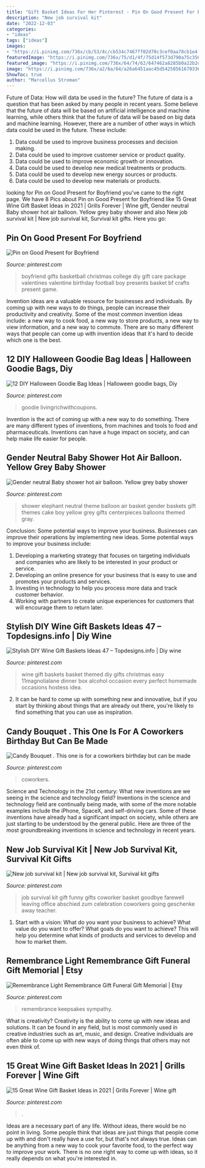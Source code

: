```yaml
---
title: "Gift Basket Ideas For Her Pinterest - Pin On Good Present For Boyfriend"
description: "New job survival kit"
date: "2022-12-03"
categories:
- "ideas"
tags: ["ideas"]
images:
- "https://i.pinimg.com/736x/cb/53/4c/cb534c7467ff02d70c3cef0aa78cb1e4.jpg"
featuredImage: "https://i.pinimg.com/736x/75/d1/4f/75d14f573d790a75c35089f5b3d057fd.jpg"
featured_image: "https://i.pinimg.com/736x/64/74/62/647462a8285b0a22b2db12163dffb48e--boyfriend-presents-gift-boyfriend.jpg"
image: "https://i.pinimg.com/736x/a2/6a/64/a26a6451aac45d5425856167033664b0.jpg"
ShowToc: true
author: "Marcellus Stroman"
---
```



Future of Data: How will data be used in the future?
The future of data is a question that has been asked by many people in recent years. Some believe that the future of data will be based on artificial intelligence and machine learning, while others think that the future of data will be based on big data and machine learning. However, there are a number of other ways in which data could be used in the future. These include:
1. Data could be used to improve business processes and decision making.
2. Data could be used to improve customer service or product quality.
3. Data could be used to improve economic growth or innovation.
4. Data could be used to develop new medical treatments or products.
5. Data could be used to develop new energy sources or products.
6. Data could be used to develop new materials or products.

	

		
looking for Pin on Good Present for Boyfriend you've came to the right page. We have 8 Pics about Pin on Good Present for Boyfriend like 15 Great Wine Gift Basket Ideas in 2021 | Grills Forever | Wine gift, Gender neutral Baby shower hot air balloon. Yellow grey baby shower and also New job survival kit | New job survival kit, Survival kit gifts. Here you go:
		
    
## Pin On Good Present For Boyfriend

<img loading=lazy src="https://i.pinimg.com/736x/64/74/62/647462a8285b0a22b2db12163dffb48e--boyfriend-presents-gift-boyfriend.jpg" onerror="this.onerror=null;this.src='https://tse1.mm.bing.net/th?id=OIP.5QlArDYAYLTy9Yiz-YfWIgHaNK&amp;pid=15.1';" alt="Pin on Good Present for Boyfriend">

_Source: pinterest.com_

>boyfriend gifts basketball christmas college diy gift care package valentines valentine birthday football boy presents basket bf crafts present game. 

	

Invention ideas are a valuable resource for businesses and individuals. By coming up with new ways to do things, people can increase their productivity and creativity. Some of the most common invention ideas include: a new way to cook food, a new way to store products, a new way to view information, and a new way to commute. There are so many different ways that people can come up with invention ideas that it's hard to decide which one is the best.

    
## 12 DIY Halloween Goodie Bag Ideas | Halloween Goodie Bags, Diy

<img loading=lazy src="https://i.pinimg.com/736x/f3/c6/2d/f3c62d7fe508c70b35744f4b8491d8b7.jpg" onerror="this.onerror=null;this.src='https://tse2.mm.bing.net/th?id=OIP.MiTXY4OsmzaW7XlY9ltCnQHaLH&amp;pid=15.1';" alt="12 DIY Halloween Goodie Bag Ideas | Halloween goodie bags, Diy">

_Source: pinterest.com_

>goodie livingrichwithcoupons. 

	

Invention is the act of coming up with a new way to do something. There are many different types of inventions, from machines and tools to food and pharmaceuticals. Inventions can have a huge impact on society, and can help make life easier for people.

    
## Gender Neutral Baby Shower Hot Air Balloon. Yellow Grey Baby Shower

<img loading=lazy src="https://i.pinimg.com/736x/cb/53/4c/cb534c7467ff02d70c3cef0aa78cb1e4.jpg" onerror="this.onerror=null;this.src='https://tse2.mm.bing.net/th?id=OIP.DKe0TeMHCd8ts7STbTHfKgHaJ3&amp;pid=15.1';" alt="Gender neutral Baby shower hot air balloon. Yellow grey baby shower">

_Source: pinterest.com_

>shower elephant neutral theme balloon air basket gender baskets gift themes cake boy yellow grey gifts centerpieces balloons themed gray. 

	

Conclusion: Some potential ways to improve your business.
Businesses can improve their operations by implementing new ideas. Some potential ways to improve your business include:
1. Developing a marketing strategy that focuses on targeting individuals and companies who are likely to be interested in your product or service.
2. Developing an online presence for your business that is easy to use and promotes your products and services.
3. Investing in technology to help you process more data and track customer behavior.
4. Working with partners to create unique experiences for customers that will encourage them to return later.

    
## Stylish DIY Wine Gift Baskets Ideas 47 – Topdesigns.info | Diy Wine

<img loading=lazy src="https://i.pinimg.com/736x/9a/31/00/9a3100eab4b2ba31f4974afe97388c6b.jpg" onerror="this.onerror=null;this.src='https://tse4.mm.bing.net/th?id=OIP.XaFrDudfJfRCqOGxheQPfwHaLA&amp;pid=15.1';" alt="Stylish DIY Wine Gift Baskets Ideas 47 – Topdesigns.info | Diy wine">

_Source: pinterest.com_

>wine gift baskets basket themed diy gifts christmas easy 11magnolialane dinner box alcohol occasion every perfect homemade occasions hostess idea. 

	

2. It can be hard to come up with something new and innovative, but if you start by thinking about things that are already out there, you're likely to find something that you can use as inspiration. 

    
## Candy Bouquet . This One Is For A Coworkers Birthday But Can Be Made

<img loading=lazy src="https://i.pinimg.com/736x/59/f7/4a/59f74aa15ac23c1262397334033b716f--coworker-gift-ideas-candy-bouquet.jpg" onerror="this.onerror=null;this.src='https://tse2.mm.bing.net/th?id=OIP.TuR82Mxey0v5JCHR_IyESQDhEs&amp;pid=15.1';" alt="Candy Bouquet . This one is for a coworkers birthday but can be made">

_Source: pinterest.com_

>coworkers. 

	

Science and Technology in the 21st century: What new inventions are we seeing in the science and technology field?
Inventions in the science and technology field are continually being made, with some of the more notable examples include the iPhone, SpaceX, and self-driving cars. Some of these inventions have already had a significant impact on society, while others are just starting to be understood by the general public. Here are three of the most groundbreaking inventions in science and technology in recent years.

    
## New Job Survival Kit | New Job Survival Kit, Survival Kit Gifts

<img loading=lazy src="https://i.pinimg.com/736x/a2/6a/64/a26a6451aac45d5425856167033664b0.jpg" onerror="this.onerror=null;this.src='https://tse4.mm.bing.net/th?id=OIP.aAESJuwfQnJYesNA183-gAHaJ3&amp;pid=15.1';" alt="New job survival kit | New job survival kit, Survival kit gifts">

_Source: pinterest.com_

>job survival kit gift funny gifts coworker basket goodbye farewell leaving office abschied zum celebration coworkers going geschenke away teacher. 

	

1. Start with a vision: What do you want your business to achieve? What value do you want to offer? What goals do you want to achieve? This will help you determine what kinds of products and services to develop and how to market them.

    
## Remembrance Light Remembrance Gift Funeral Gift Memorial | Etsy

<img loading=lazy src="https://i.pinimg.com/736x/75/d1/4f/75d14f573d790a75c35089f5b3d057fd.jpg" onerror="this.onerror=null;this.src='https://tse4.mm.bing.net/th?id=OIP.EFiGtZAmKrapomthClBUXgHaHa&amp;pid=15.1';" alt="Remembrance Light Remembrance Gift Funeral Gift Memorial | Etsy">

_Source: pinterest.com_

>remembrance keepsakes sympathy. 

	

What is creativity?
Creativity is the ability to come up with new ideas and solutions. It can be found in any field, but is most commonly used in creative industries such as art, music, and design. Creative individuals are often able to come up with new ways of doing things that others may not even think of.

    
## 15 Great Wine Gift Basket Ideas In 2021 | Grills Forever | Wine Gift

<img loading=lazy src="https://i.pinimg.com/736x/06/16/45/061645ec3616dc563269073dc9a06349.jpg" onerror="this.onerror=null;this.src='https://tse3.mm.bing.net/th?id=OIP.4DTxPChXZD3p5aza2K4yNAHaLH&amp;pid=15.1';" alt="15 Great Wine Gift Basket Ideas in 2021 | Grills Forever | Wine gift">

_Source: pinterest.com_

>. 

	

Ideas are a necessary part of any life. Without ideas, there would be no point in living. Some people think that ideas are just things that people come up with and don't really have a use for, but that's not always true. Ideas can be anything from a new way to cook your favorite food, to the perfect way to improve your work. There is no one right way to come up with ideas, so it really depends on what you're interested in.

